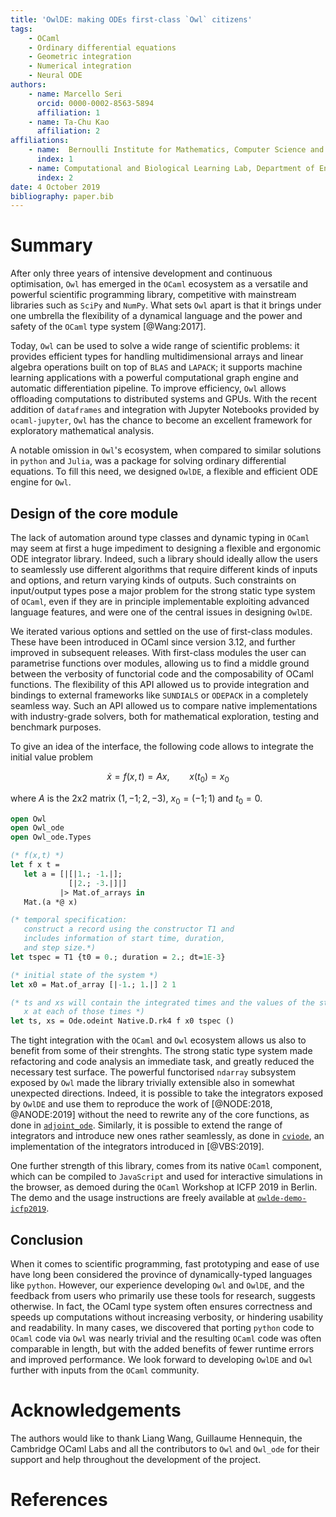 ```yaml
---
title: 'OwlDE: making ODEs first-class `Owl` citizens'
tags:
    - OCaml
    - Ordinary differential equations
    - Geometric integration
    - Numerical integration
    - Neural ODE
authors:
    - name: Marcello Seri
      orcid: 0000-0002-8563-5894
      affiliation: 1
    - name: Ta-Chu Kao
      affiliation: 2
affiliations:
    - name:  Bernoulli Institute for Mathematics, Computer Science and Artificial Intelligence, University of Groningen
      index: 1
    - name: Computational and Biological Learning Lab, Department of Engineering, University of Cambridge
      index: 2
date: 4 October 2019
bibliography: paper.bib
---
```


# Summary

After only three years of intensive development and continuous optimisation, `Owl` has emerged in the `OCaml` ecosystem as a versatile and powerful scientific programming library, competitive with mainstream libraries such as `SciPy` and `NumPy`.
What sets `Owl` apart is that it brings under one umbrella the flexibility of a dynamical language and the power and safety of the `OCaml` type system [@Wang:2017].

Today, `Owl` can be used to solve a wide range of scientific problems: it provides efficient types for handling multidimensional arrays and linear algebra operations built on top of `BLAS` and `LAPACK`; it supports machine learning applications with a powerful computational graph engine and automatic differentiation pipeline.
To improve efficiency, `Owl` allows offloading computations to distributed systems and GPUs.
With the recent addition of `dataframes` and integration with Jupyter Notebooks provided by `ocaml-jupyter`, `Owl` has the chance to become an excellent framework for exploratory mathematical analysis.

A notable omission in `Owl`'s ecosystem, when compared to similar solutions in `python` and `Julia`, was a package for solving ordinary differential equations.
To fill this need, we designed `OwlDE`, a flexible and efficient ODE engine for `Owl`.

## Design of the core module

The lack of automation around type classes and dynamic typing in `OCaml` may seem at first a huge impediment to designing a flexible and ergonomic ODE integrator library.
Indeed, such a library should ideally allow the users to seamlessly use different algorithms that require different kinds of inputs and options, and return varying kinds of outputs.
Such constraints on input/output types pose a major problem for the strong static type system of `OCaml`, even if they are in principle implementable exploiting advanced language features, and were one of the central issues in designing `OwlDE`.

We iterated various options and settled on the use of first-class modules.
These have been introduced in OCaml since version 3.12, and further improved in subsequent releases.
With first-class modules the user can parametrise functions over modules, allowing us to find a middle ground between the verbosity of functorial code and the composability of OCaml functions.
The flexibility of this API allowed us to provide integration and bindings to external frameworks like `SUNDIALS` or `ODEPACK` in a completely seamless way.
Such an API allowed us to compare native implementations with industry-grade solvers, both for mathematical exploration, testing and benchmark purposes.

To give an idea of the interface, the following code allows to integrate the initial value problem

$$
\dot{x} = f(x,t) = A x, \qquad x(t_0) = x_0
$$

where $A$ is the 2x2 matrix $(1, -1; 2, -3)$, $x_0 = (-1; 1)$ and $t_0=0$.

```ocaml
open Owl
open Owl_ode
open Owl_ode.Types

(* f(x,t) *)
let f x t =
   let a = [|[|1.; -1.|];
             [|2.; -3.|]|]
           |> Mat.of_arrays in
   Mat.(a *@ x)

(* temporal specification:
   construct a record using the constructor T1 and
   includes information of start time, duration,
   and step size.*)
let tspec = T1 {t0 = 0.; duration = 2.; dt=1E-3}

(* initial state of the system *)
let x0 = Mat.of_array [|-1.; 1.|] 2 1

(* ts and xs will contain the integrated times and the values of the state
   x at each of those times *)
let ts, xs = Ode.odeint Native.D.rk4 f x0 tspec ()
```

The tight integration with the `OCaml` and `Owl` ecosystem allows us also to benefit from some of their strenghts.
The strong static type system made refactoring and code analysis an immediate task, and greatly reduced the necessary test surface.
The powerful functorised `ndarray` subsystem exposed by `Owl` made the library trivially extensible also in somewhat unexpected directions.
Indeed, it is possible to take the integrators exposed by `OwlDE` and use them to reproduce the work of [@NODE:2018, @ANODE:2019] without the need to rewrite any of the core functions, as done in [`adjoint_ode`](https://github.com/tachukao/adjoint_ode/).
Similarly, it is possible to extend the range of integrators and introduce new ones rather seamlessly, as done in [`cviode`](https://github.com/mseri/ocaml-cviode), an implementation of the integrators introduced in [@VBS:2019].

One further strength of this library, comes from its native `OCaml` component, which can be compiled to `JavaScript` and used for interactive simulations in the browser, as demoed during the `OCaml` Workshop at ICFP 2019 in Berlin.
The demo and the usage instructions are freely available at [`owlde-demo-icfp2019`](https://github.com/mseri/owlde-demo-icfp2019).

## Conclusion

When it comes to scientific programming, fast prototyping and ease of use have long been considered the province of dynamically-typed languages like `python`.
However, our experience developing `Owl` and `OwlDE`, and the feedback from users who primarily use these tools for research, suggests otherwise.
In fact, the OCaml type system often ensures correctness and speeds up computations without increasing verbosity, or hindering usability and readability. In many cases, we discovered that porting `python` code to `OCaml` code via `Owl` was nearly trivial and the resulting `OCaml` code was often comparable in length, but with the added benefits of fewer runtime errors and improved performance.
We look forward to developing `OwlDE` and `Owl` further with inputs from the `OCaml` community.

# Acknowledgements

The authors would like to thank Liang Wang, Guillaume Hennequin, the Cambridge OCaml Labs and all the contributors to `Owl` and `Owl_ode` for their support and help throughout the development of the project.

# References
